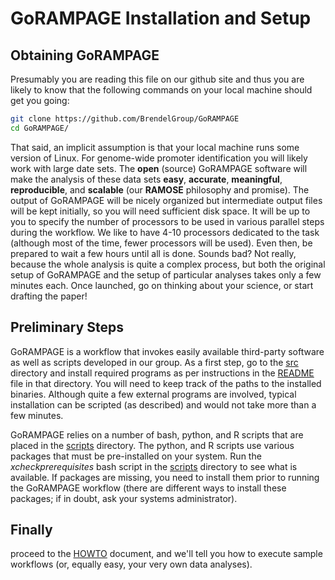 # GoRAMPAGE Installation and Setup

## Obtaining GoRAMPAGE

Presumably you are reading this file on our github site and thus you are
likely to know that the following commands on your local machine should get
you going:

```bash
git clone https://github.com/BrendelGroup/GoRAMPAGE
cd GoRAMPAGE/
```

That said, an implicit assumption is that your local machine runs some version
of Linux.  For genome-wide promoter identification you will likely work with
large date sets.  The __open__ (source) GoRAMPAGE software will make the
analysis of these data sets __easy__, __accurate__, __meaningful__,
__reproducible__, and __scalable__ (our __RAMOSE__ philosophy and promise).  The
output of GoRAMPAGE will be nicely organized but intermediate output files will
be kept initially, so you will need sufficient disk space.  It will be up to you
to specify the number of processors to be used in various parallel steps during
the workflow.  We like to have 4-10 processors dedicated to the task (although
most of the time, fewer processors will be used).  Even then, be prepared to
wait a few hours until all is done.  Sounds bad?  Not really, because the whole
analysis is quite a complex process, but both the original setup of GoRAMPAGE
and the setup of particular analyses takes only a few minutes each.  Once
launched, go on thinking about your science, or start drafting the paper!

## Preliminary Steps

GoRAMPAGE is a workflow that invokes easily available third-party software as
well as scripts developed in our group.  As a first step, go to the [src](./src)
directory and install required programs as per instructions in the
[README](./src/README.md) file in that directory.  You will need to keep
track of the paths to the installed binaries.  Although quite a few external
programs are involved, typical installation can be scripted (as described) and
would not take more than a few minutes.

GoRAMPAGE relies on a number of bash, python, and R scripts that are placed in
the [scripts](./scripts) directory.  The python, and R scripts use various
packages that must be pre-installed on your system.  Run the
_xcheckprerequisites_ bash script in the [scripts](./scripts) directory to see
what is available.  If packages are missing, you need to install them prior to
running the GoRAMPAGE workflow (there are different ways to install these
packages; if in doubt, ask your systems administrator).

## Finally

proceed to the [HOWTO](./HOWTO.md) document, and we'll tell you how to execute
sample workflows (or, equally easy, your very own data analyses).
